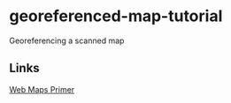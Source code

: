 # georeferenced-map-tutorial
Georeferencing a scanned map

## Links
[Web Maps Primer](http://www.nypl.org/blog/2015/01/05/web-maps-primer)
